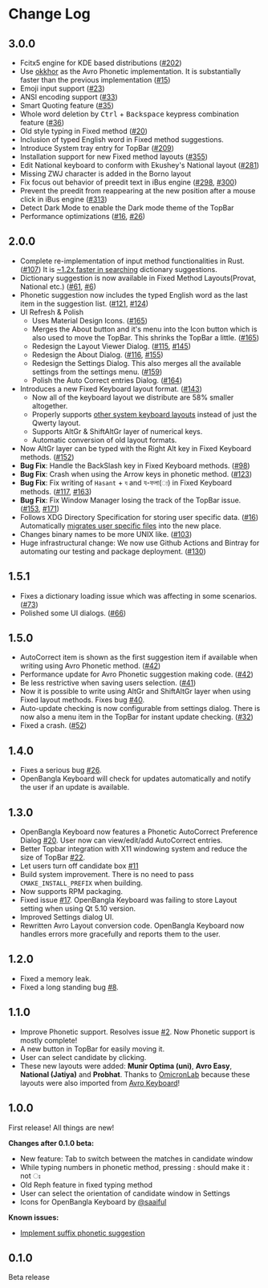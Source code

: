 # Change Log
## 3.0.0
* Fcitx5 engine for KDE based distributions ([#202])
* Use [okkhor] as the Avro Phonetic implementation. It is substantially faster than the previous implementation ([#15])
* Emoji input support ([#23])
* ANSI encoding support ([#33])
* Smart Quoting feature ([#35])
* Whole word deletion by <kbd>Ctrl</kbd> + <kbd>Backspace</kbd> keypress combination feature ([#36])
* Old style typing in Fixed method ([#20])
* Inclusion of typed English word in Fixed method suggestions.
* Introduce System tray entry for TopBar ([#209])
* Installation support for new Fixed method layouts ([#355])
* Edit National keyboard to conform with Ekushey's National layout ([#281])
* Missing ZWJ character is added in the Borno layout
* Fix focus out behavior of preedit text in iBus engine ([#298], [#300])
* Prevent the preedit from reappearing at the new position after a mouse click in iBus engine ([#313])
* Detect Dark Mode to enable the Dark mode theme of the TopBar
* Performance optimizations ([#16], [#26])

[okkhor]: https://github.com/gulshan/okkhor/
[#15]: https://github.com/OpenBangla/riti/pull/15
[#16]: https://github.com/OpenBangla/riti/pull/16
[#20]: https://github.com/OpenBangla/riti/pull/20
[#23]: https://github.com/OpenBangla/riti/pull/23
[#26]: https://github.com/OpenBangla/riti/pull/26
[#33]: https://github.com/OpenBangla/riti/pull/33
[#35]: https://github.com/OpenBangla/riti/pull/35
[#36]: https://github.com/OpenBangla/riti/pull/36
[#209]: https://github.com/OpenBangla/OpenBangla-Keyboard/pull/209
[#202]: https://github.com/OpenBangla/OpenBangla-Keyboard/pull/202
[#281]: https://github.com/OpenBangla/OpenBangla-Keyboard/pull/281
[#298]: https://github.com/OpenBangla/OpenBangla-Keyboard/pull/298
[#300]: https://github.com/OpenBangla/OpenBangla-Keyboard/pull/300
[#313]: https://github.com/OpenBangla/OpenBangla-Keyboard/pull/313
[#355]: https://github.com/OpenBangla/OpenBangla-Keyboard/pull/355
## 2.0.0
* Complete re-implementation of input method functionalities in Rust. ([#107][107]) It is [~1.2x faster in searching][3] dictionary suggestions.
* Dictionary suggestion is now available in Fixed Method Layouts(Provat, National etc.) ([#61][61], [#6][6])
* Phonetic suggestion now includes the typed English word as the last item in the suggestion list. ([#121][121], [#124][124])
* UI Refresh & Polish
    * Uses Material Design Icons. ([#165][165])
    * Merges the About button and it's menu into the Icon button which is also used to move the TopBar. This shrinks the TopBar a little. ([#165][165])
    * Redesign the Layout Viewer Dialog. ([#115][115], [#145][145])
    * Redesign the About Dialog. ([#116][116], [#155][155])
    * Redesign the Settings Dialog. This also merges all the available settings from the settings menu. ([#159][159])
    * Polish the Auto Correct entries Dialog. ([#164][164])
* Introduces a new Fixed Keyboard layout format. ([#143][143])
    * Now all of the keyboard layout we distribute are 58% smaller altogether.
    * Properly supports [other system keyboard layouts][36] instead of just the Qwerty layout.
    * Supports AltGr & ShiftAltGr layer of numerical keys.
    * Automatic conversion of old layout formats.
* Now AltGr layer can be typed with the Right Alt key in Fixed Keyboard methods. ([#152][152])
* **Bug Fix**: Handle the BackSlash key in Fixed Keyboard methods. ([#98][98])
* **Bug Fix**: Crash when using the Arrow keys in phonetic method. ([#123][123])
* **Bug Fix**: Fix writing of `Hasant` + `য` and য-ফলা(`্য`) in Fixed Keyboard methods. ([#117][117], [#163][163])
* **Bug Fix**: Fix Window Manager losing the track of the TopBar issue. ([#153][153], [#171][171])
* Follows XDG Directory Specification for storing user specific data. ([#16][16]) Automatically [migrates user specific files][143] into the new place.
* Changes binary names to be more UNIX like. ([#103][103])
* Huge infrastructural change: We now use Github Actions and Bintray for automating our testing and package deployment. ([#130][130])

[107]: https://github.com/OpenBangla/OpenBangla-Keyboard/pull/107
[3]: https://github.com/OpenBangla/riti/pull/3
[61]: https://github.com/OpenBangla/OpenBangla-Keyboard/issues/61
[6]: https://github.com/OpenBangla/riti/pull/6
[121]: https://github.com/OpenBangla/OpenBangla-Keyboard/issues/121
[124]: https://github.com/OpenBangla/OpenBangla-Keyboard/pull/124
[16]: https://github.com/OpenBangla/OpenBangla-Keyboard/issues/16
[165]: https://github.com/OpenBangla/OpenBangla-Keyboard/pull/165
[116]: https://github.com/OpenBangla/OpenBangla-Keyboard/issues/116
[155]: https://github.com/OpenBangla/OpenBangla-Keyboard/pull/155
[159]: https://github.com/OpenBangla/OpenBangla-Keyboard/pull/159
[164]: https://github.com/OpenBangla/OpenBangla-Keyboard/pull/164
[115]: https://github.com/OpenBangla/OpenBangla-Keyboard/issues/115
[145]: https://github.com/OpenBangla/OpenBangla-Keyboard/pull/145
[143]: https://github.com/OpenBangla/OpenBangla-Keyboard/pull/143
[36]: https://github.com/OpenBangla/OpenBangla-Keyboard/issues/36
[98]: https://github.com/OpenBangla/OpenBangla-Keyboard/issues/98
[123]: https://github.com/OpenBangla/OpenBangla-Keyboard/issues/123
[152]: https://github.com/OpenBangla/OpenBangla-Keyboard/issues/152
[117]: https://github.com/OpenBangla/OpenBangla-Keyboard/issues/117
[163]: https://github.com/OpenBangla/OpenBangla-Keyboard/issues/163#issuecomment-689956532
[103]: https://github.com/OpenBangla/OpenBangla-Keyboard/pull/103
[153]: https://github.com/OpenBangla/OpenBangla-Keyboard/issues/153
[171]: https://github.com/OpenBangla/OpenBangla-Keyboard/pull/171
[130]: https://github.com/OpenBangla/OpenBangla-Keyboard/pull/130
## 1.5.1
* Fixes a dictionary loading issue which was affecting in some scenarios. ([#73](https://github.com/OpenBangla/OpenBangla-Keyboard/issues/73))
* Polished some UI dialogs. ([#66](https://github.com/OpenBangla/OpenBangla-Keyboard/pull/66))
## 1.5.0
* AutoCorrect item is shown as the first suggestion item if available when writing using Avro Phonetic method. ([#42](https://github.com/OpenBangla/OpenBangla-Keyboard/pull/42))
* Performance update for Avro Phonetic suggestion making code. ([#42](https://github.com/OpenBangla/OpenBangla-Keyboard/pull/42))
* Be less restrictive when saving users selection. ([#41](https://github.com/OpenBangla/OpenBangla-Keyboard/pull/41)) 
* Now it is possible to write using AltGr and ShiftAltGr layer when using Fixed layout methods. Fixes bug [#40](https://github.com/OpenBangla/OpenBangla-Keyboard/issues/40).
* Auto-update checking is now configurable from settings dialog. There is now also a menu item in the TopBar for instant update checking. ([#32](https://github.com/OpenBangla/OpenBangla-Keyboard/issues/32))
* Fixed a crash. ([#52](https://github.com/OpenBangla/OpenBangla-Keyboard/issues/52))
## 1.4.0
* Fixes a serious bug [#26](https://github.com/OpenBangla/OpenBangla-Keyboard/issues/26).
* OpenBangla Keyboard will check for updates automatically and notify the user if an update is available.
## 1.3.0
* OpenBangla Keyboard now features a Phonetic AutoCorrect Preference Dialog [#20](https://github.com/OpenBangla/OpenBangla-Keyboard/pull/20). User now can view/edit/add AutoCorrect entries.
* Better Topbar integration with X11 windowing system and reduce the size of TopBar [#22](https://github.com/OpenBangla/OpenBangla-Keyboard/pull/22).
* Let users turn off candidate box [#11](https://github.com/OpenBangla/OpenBangla-Keyboard/issues/11)
* Build system improvement. There is no need to pass `CMAKE_INSTALL_PREFIX` when building.
* Now supports RPM packaging.
* Fixed issue [#17](https://github.com/OpenBangla/OpenBangla-Keyboard/issues/17). OpenBangla Keyboard was failing to store Layout setting when using Qt 5.10 version.
* Improved Settings dialog UI.
* Rewritten Avro Layout conversion code. OpenBangla Keyboard now handles errors more gracefully and reports them to the user.

## 1.2.0
* Fixed a memory leak.
* Fixed a long standing bug [#8](https://github.com/OpenBangla/OpenBangla-Keyboard/issues/8).
## 1.1.0
* Improve Phonetic support. Resolves issue [#2](https://github.com/OpenBangla/OpenBangla-Keyboard/issues/2). Now Phonetic support is mostly complete!
* A new button in TopBar for easily moving it.
* User can select candidate by clicking.
* These new layouts were added: **Munir Optima (uni)**, **Avro Easy**, **National (Jatiya)** and **Probhat**. Thanks to [OmicronLab](https://www.omicronlab.com/) because these layouts were also imported from [Avro Keyboard](https://www.omicronlab.com/avro-keyboard.html)!

## 1.0.0
First release! All things are new!

**Changes after 0.1.0 beta:**
* New feature: Tab to switch between the matches in candidate window
* While typing numbers in phonetic method, pressing : should make it : not ঃ
* Old Reph feature in fixed typing method
* User can select the orientation of candidate window in Settings
* Icons for OpenBangla Keyboard by [@saaiful](https://github.com/saaiful)

**Known issues:**
* [Implement suffix phonetic suggestion](https://github.com/OpenBangla/OpenBangla-Keyboard/issues/2)

## 0.1.0
Beta release
